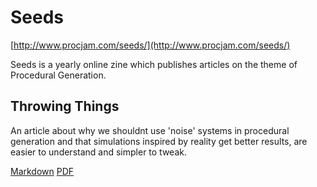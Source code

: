 # Seeds

[http://www.procjam.com/seeds/](http://www.procjam.com/seeds/)

Seeds is a yearly online zine which publishes articles on the theme of Procedural Generation.

## Throwing Things

An article about why we shouldnt use 'noise' systems in procedural generation and that simulations inspired by reality get better results, are easier to understand and simpler to tweak.  

[Markdown](/ThrowingThings/article.md)
[PDF](/ThrowingThings/article.md.pdf)
